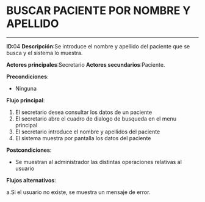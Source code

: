 # BUSCAR PACIENTE POR NOMBRE Y APELLIDO
---
**ID**:04 **Descripción**:Se introduce el nombre y apellido del paciente que se busca y el sistema lo muestra.

**Actores principales**:Secretario **Actores secundarios**:Paciente.

**Precondiciones**:

   * Ninguna

**Flujo principal**:

 1. El secretario desea consultar los datos de un paciente
 2. El secretario abre el cuadro de dialogo de busqueda en el menu principal
 3. El secretario introduce el nombre y apellidos del paciente
 4. El sistema muestra por pantalla los datos del paciente

**Postcondiciones**:

   * Se muestran al administrador las distintas operaciones relativas al usuario

**Flujos alternativos**:

 a.Si el usuario no existe, se muestra un mensaje de error.


